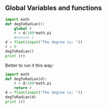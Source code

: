 
## Global Variables and functions

``` python
import math
def degToRadian():
    global r
    r = d/180*math.pi
    #return r
d = float(input("The degree is: "))
r = 0
degToRadian()
print (r)
```
Better to run it this way:
``` python
import math
def degToRadian(d):
    r = d/180*math.pi
    return r
d = float(input("The degree is: "))
degToRadian(d)
print (r)
```
